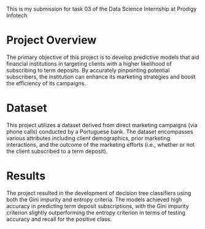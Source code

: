 This is my submission for task 03 of the Data Science Internship at Prodigy Infotech

# **Project Overview**
The primary objective of this project is to develop predictive models that aid financial institutions in targeting clients with a higher likelihood of subscribing to term deposits. By accurately pinpointing potential subscribers, the institution can enhance its marketing strategies and boost the efficiency of its campaigns.

# **Dataset**
This project utilizes a dataset derived from direct marketing campaigns (via phone calls) conducted by a Portuguese bank. The dataset encompasses various attributes including client demographics, prior marketing interactions, and the outcome of the marketing efforts (i.e., whether or not the client subscribed to a term deposit).

# **Results**
The project resulted in the development of decision tree classifiers using both the Gini impurity and entropy criteria. The models achieved high accuracy in predicting term deposit subscriptions, with the Gini impurity criterion slightly outperforming the entropy criterion in terms of testing accuracy and recall for the positive class.
